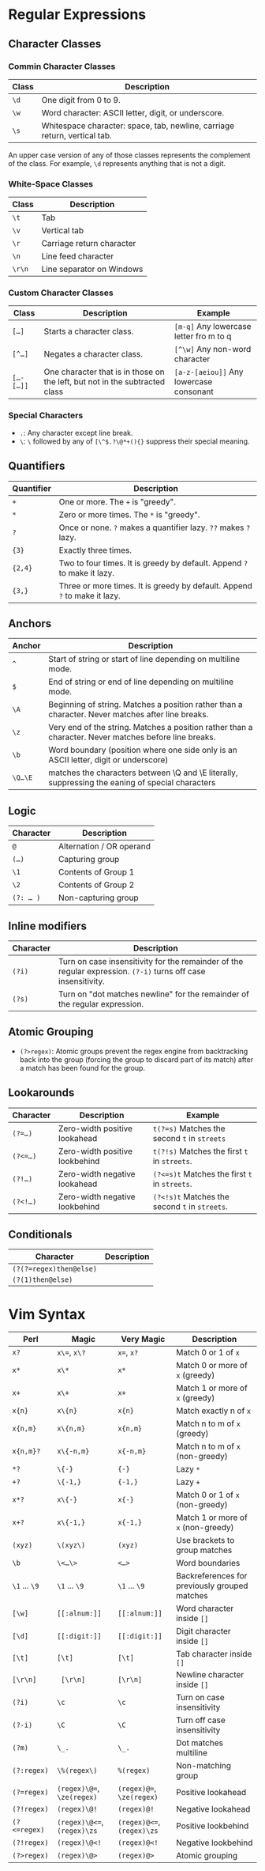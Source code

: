# Regular Expressions

## Character Classes

### Commin Character Classes

| Class | Description                                                               |
| ---   | ---                                                                       |
| `\d`  | One digit from 0 to 9.                                                    |
| `\w`  | Word character: ASCII letter, digit, or underscore.                       |
| `\s`  | Whitespace character: space, tab, newline, carriage return, vertical tab. |

An upper case version of any of those classes represents the complement of the
class. For example, `\d` represents anything that is not a digit.

### White-Space Classes

| Class  | Description               |
| ---    | ---                       |
| `\t`   | Tab                       |
| `\v`   | Vertical tab              |
| `\r`   | Carriage return character |
| `\n`   | Line feed character       |
| `\r\n` | Line separator on Windows |

### Custom Character Classes

| Class     | Description                                                                 | Example                                 |
| ---       | ---                                                                         | --                                      |
| `[…]`     | Starts a character class.                                                   | `[m-q]` Any lowercase letter fro m to q |
| `[^…]`    | Negates a character class.                                                  | `[^\w]` Any non-word character          |
| `[…-[…]]` | One character that is in those on the left, but not in the subtracted class | `[a-z-[aeiou]]` Any lowercase consonant |

### Special Characters

- `.`: Any character except line break.
- `\`: `\` followed by any of `[\^$.?\@*+(){}` suppress their special meaning.

## Quantifiers

| Quantifier | Description                                                               |
| ---        | ---                                                                       |
| `+`        | One or more. The `+` is "greedy".                                         |
| `*`        | Zero or more times. The `*` is "greedy".                                  |
| `?`        | Once or none. `?` makes a quantifier lazy. `??` makes `?` lazy.           |
| `{3}`      | Exactly three times.                                                      |
| `{2,4}`    | Two to four times. It is greedy by default. Append `?` to make it lazy.   |
| `{3,}`     | Three or more times. It is greedy by default. Append `?` to make it lazy. |

## Anchors

| Anchor | Description                                                                                           |
| ---    | ---                                                                                                   |
| `^`    | Start of string or start of line depending on multiline mode.                                         |
| `$`    | End of string or end of line depending on multiline mode.                                             |
| `\A`   | Beginning of string. Matches a position rather than a character. Never matches after line breaks.     |
| `\z`   | Very end of the string. Matches a position rather than a character. Never matches before line breaks. |
| `\b`   | Word boundary (position where one side only is an ASCII letter, digit or underscore)                  |
| `\Q…\E`   | matches the characters between \Q and \E literally, suppressing the eaning of special characters |

## Logic

| Character | Description              |
| ---       | ---                      |
| `@`       | Alternation / OR operand |
| `(…)`     | Capturing group          |
| `\1`      | Contents of Group 1      |
| `\2`      | Contents of Group 2      |
| `(?: … )` | Non-capturing group      |


## Inline modifiers

| Character | Description                                                                                                   |
| ---       | ---                                                                                                           |
| `(?i)`    | Turn on case insensitivity for the remainder of the regular expression. `(?-i)` turns off case insensitivity. |
| `(?s)`    | Turn on "dot matches newline" for the remainder of the regular expression.                                     |

## Atomic Grouping

- `(?>regex)`: Atomic groups prevent the regex engine from backtracking back
  into the group (forcing the group to discard part of its match) after a match
  has been found for the group.

## Lookarounds

| Character | Description                    | Example                                            |
| ---       | ---                            | ---                                                |
| `(?=…)`   | Zero-width positive lookahead  | `t(?=s)`      Matches the second `t` in `streets`  |
| `(?<=…)`  | Zero-width positive lookbehind | `t(?!s)`      Matches the first `t` in `streets`.  |
| `(?!…)`   | Zero-width negative lookahead  | `(?<=s)t`     Matches the first `t` in `streets`.  |
| `(?<!…)`  | Zero-width negative lookbehind | `(?<!s)t`     Matches the second `t` in `streets`. |

## Conditionals

| Character               | Description |
| ---                     | ---         |
| `(?(?=regex)then@else)` |             |
| `(?(1)then@else)`       |             |

# Vim Syntax

| Perl          | Magic                       | Very Magic                 | Description                                   |
| ---           | ---                         | ---                        | ---                                           |
| `x?`          | `x\=`, `x\?`                | `x=`, `x?`                 | Match 0 or 1 of `x`                           |
| `x*`          | `x\*`                       | `x*`                       | Match 0 or more of `x` (greedy)               |
| `x+`          | `x\+`                       | `x+`                       | Match 1 or more of `x` (greedy)               |
| `x{n}`        | `x\{n}`                     | `x{n}`                     | Match exactly n of `x`                        |
| `x{n,m}`      | `x\{n,m}`                   | `x{n,m}`                   | Match n to m of `x` (greedy)                  |
| `x{n,m}?`     | `x\{-n,m}`                  | `x{-n,m}`                  | Match n to m of `x` (non-greedy)              |
| `*?`          | `\{-}`                      | `{-}`                      | Lazy `*`                                      |
| `+?`          | `\{-1,}`                    | `{-1,}`                    | Lazy `+`                                      |
| `x*?`         | `x\{-}`                     | `x{-}`                     | Match 0 or 1 of `x` (non-greedy)              |
| `x+?`         | `x\{-1,}`                   | `x{-1,}`                   | Match 1 or more of `x` (non-greedy)           |
| `(xyz)`       | `\(xyz\)`                   | `(xyz)`                    | Use brackets to group matches                 |
| `\b`          | `\<…\>`                     | `<…>`                      | Word boundaries                               |
| `\1` ... `\9` | `\1` ... `\9`               | `\1` ... `\9`              | Backreferences for previously grouped matches |
| `[\w]`        | `[[:alnum:]]`               | `[[:alnum:]]`              | Word character inside `[]`                    |
| `[\d]`        | `[[:digit:]]`               | `[[:digit:]]`              | Digit character inside `[]`                   |
| `[\t]`        | `[\t]`                      | `[\t]`                     | Tab character inside `[]`                     |
| `[\r\n]`      | ` [\r\n]`                   | `[\r\n]`                   | Newline character inside `[]`                 |
| `(?i)`        | `\c`                        | `\c`                       | Turn on case insensitivity                    |
| `(?-i)`       | `\C`                        | `\C`                       | Turn off case insensitivity                   |
| `(?m)`        | `\_.`                       | `\_.`                      | Dot matches multiline                         |
| `(?:regex)`   | `\%(regex\)`                | `%(regex)`                 | Non-matching group                            |
| `(?=regex)`   | `(regex)\@=`, `\ze(regex)`  | `(regex)@=`, `\ze(regex)`  | Positive lookahead                            |
| `(?!regex)`   | `(regex)\@!`                | `(regex)@!`                | Negative lookahead                            |
| `(?<=regex)`  | `(regex)\@<=`, `(regex)\zs` | `(regex)@<=`, `(regex)\zs` | Positive lookbehind                           |
| `(?!regex)`   | `(regex)\@<!`               | `(regex)@<!`               | Negative lookbehind                           |
| `(?>regex)`   | `(regex)\@>`                | `(regex)@>`                | Atomic grouping                               |
